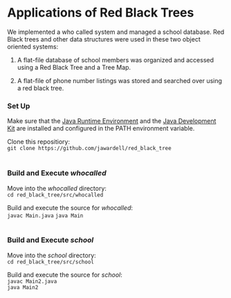 # Applications of  Red Black Trees

We implemented a who called system and managed a school database. Red Black trees and other data structures were used in these two object oriented systems:

1. A flat-file database of school members was organized and accessed using a Red Black Tree and a Tree Map. 

2. A flat-file of phone number listings was stored and searched over using a red black tree. 



### Set Up
Make sure that the [Java Runtime Environment](https://java.com/en/ "Java Runtime Environment") and the [Java Development Kit](http://www.oracle.com/technetwork/java/javase/downloads/jdk8-downloads-2133151.html "Java Development Kit") are installed and configured in the PATH environment variable. 

Clone this repositiory:<br> 
`git clone https://github.com/jawardell/red_black_tree`<br><br>

### Build and Execute *whocalled*

Move into the *whocalled* directory: <br>
`cd red_black_tree/src/whocalled`

Build and execute the source for *whocalled*:<br> 
`javac Main.java`
`java Main`
<br><br>
### Build and Execute *school*

Move into the *school* directory: <br>
`cd red_black_tree/src/school`

Build and execute the source for *school*:<br> 
`javac Main2.java`<br>
`java Main2`<br>

